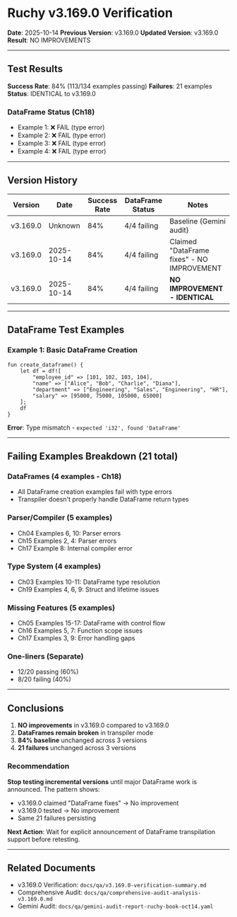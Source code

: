 # Ruchy v3.169.0 Verification

**Date**: 2025-10-14
**Previous Version**: v3.169.0
**Updated Version**: v3.169.0
**Result**: NO IMPROVEMENTS

---

## Test Results

**Success Rate**: 84% (113/134 examples passing)
**Failures**: 21 examples
**Status**: IDENTICAL to v3.169.0

### DataFrame Status (Ch18)
- Example 1: ❌ FAIL (type error)
- Example 2: ❌ FAIL (type error)
- Example 3: ❌ FAIL (type error)
- Example 4: ❌ FAIL (type error)

---

## Version History

| Version | Date | Success Rate | DataFrame Status | Notes |
|---------|------|--------------|------------------|-------|
| v3.169.0 | Unknown | 84% | 4/4 failing | Baseline (Gemini audit) |
| v3.169.0 | 2025-10-14 | 84% | 4/4 failing | Claimed "DataFrame fixes" - NO IMPROVEMENT |
| v3.169.0 | 2025-10-14 | 84% | 4/4 failing | **NO IMPROVEMENT - IDENTICAL** |

---

## DataFrame Test Examples

### Example 1: Basic DataFrame Creation
```ruchy
fun create_dataframe() {
    let df = df![
        "employee_id" => [101, 102, 103, 104],
        "name" => ["Alice", "Bob", "Charlie", "Diana"],
        "department" => ["Engineering", "Sales", "Engineering", "HR"],
        "salary" => [95000, 75000, 105000, 65000]
    ];
    df
}
```

**Error**: Type mismatch - `expected 'i32', found 'DataFrame'`

---

## Failing Examples Breakdown (21 total)

### DataFrames (4 examples - Ch18)
- All DataFrame creation examples fail with type errors
- Transpiler doesn't properly handle DataFrame return types

### Parser/Compiler (5 examples)
- Ch04 Examples 6, 10: Parser errors
- Ch15 Examples 2, 4: Parser errors
- Ch17 Example 8: Internal compiler error

### Type System (4 examples)
- Ch03 Examples 10-11: DataFrame type resolution
- Ch19 Examples 4, 6, 9: Struct and lifetime issues

### Missing Features (5 examples)
- Ch05 Examples 15-17: DataFrame with control flow
- Ch16 Examples 5, 7: Function scope issues
- Ch17 Examples 3, 9: Error handling gaps

### One-liners (Separate)
- 12/20 passing (60%)
- 8/20 failing (40%)

---

## Conclusions

1. **NO improvements** in v3.169.0 compared to v3.169.0
2. **DataFrames remain broken** in transpiler mode
3. **84% baseline** unchanged across 3 versions
4. **21 failures** unchanged across 3 versions

### Recommendation

**Stop testing incremental versions** until major DataFrame work is announced. The pattern shows:
- v3.169.0 claimed "DataFrame fixes" → No improvement
- v3.169.0 tested → No improvement
- Same 21 failures persisting

**Next Action**: Wait for explicit announcement of DataFrame transpilation support before retesting.

---

## Related Documents

- v3.169.0 Verification: `docs/qa/v3.169.0-verification-summary.md`
- Comprehensive Audit: `docs/qa/comprehensive-audit-analysis-v3.169.0.md`
- Gemini Audit: `docs/qa/gemini-audit-report-ruchy-book-oct14.yaml`
